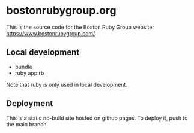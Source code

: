 # bostonrubygroup.org

This is the source code for the Boston Ruby Group website: https://www.bostonrubygroup.com/

## Local development

* bundle
* ruby app.rb

Note that ruby is only used in local development.

## Deployment

This is a static no-build site hosted on github pages. To deploy it, push to the main branch.
